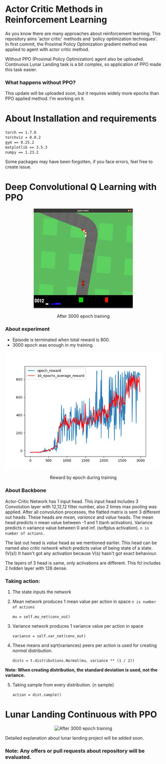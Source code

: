 # Actor Critic Methods in Reinforcement Learning

<section><p>
As you know there are many approaches about reinforcement 
learning. This repository aims 'actor critic' methods and
'policy optimization techniques'. In first commit, the Proximal Policy
Optimization gradient method was applied to agent with actor critic method.
</p>

<p>
Without PPO (Proximal Policy Optimization) agent also be uploaded. Continuous 
Lunar Landing task is a bit complex, so application of PPO made this task easier. 
</p>
</section>

### What happens without PPO?
<section><p>
This update will be uploaded soon, but it requires widely more epochs than 
PPO applied method. I'm working on it.
</p>
</section>


# About Installation and requirements
```
torch == 1.7.0
torchviz = 0.0.2
gym == 0.25.2
matplotlib == 3.5.3
numpy == 1.23.2
```
Some packages may have been forgotten, if you face errors, feel free to create issue.

# Deep Convolutional Q Learning with PPO
<p align="center">
<img src="https://raw.githubusercontent.com/emredo/reinforcement_learning/master/car_racing_ppo/car_racing.gif">    
</p>

<p align="center">
After 3000 epoch training
</p>

### About experiment

- Episode is terminated when total reward is 800.
- 3000 epoch was enough in my training.

<p align="center">
<img src="https://raw.githubusercontent.com/emredo/reinforcement_learning/master/car_racing_ppo/reward_by_epoch_1663117052.png" alt="Reward by epoch during training">
</p>

<p align="center">
Reward by epoch during training
</p>



### About Backbone
Actor-Critic Network has 1 input head. This input head includes 3 Convolution layer with 12,12,12 filter number, also 2 times max pooling was applied.
After all convolution processes, the flatted matrix is sent 3 different out heads. These heads are *mean, variance* and *value* heads.
The mean head predicts n mean value between -1 and 1 (tanh activation). Variance predicts n variance value between 0 and inf. (softplus activation).
```n is number of actions.```

The last out head is *value* head as we mentioned earlier. This head can be named also *critic network* which predicts value of being state of a state.(V(s))
It hasn't got any activation because V(s) hasn't got exact behaviour.

The layers of 3 head is same, only activations are different. This fcl includes 2 hidden layer with 128 dense. 

### Taking action:
1. The state inputs the network
2. Mean network produces 1 mean value per action in space ```n is number of actions```

    ```mu = self.mu_net(conv_out)``` 
3. Variance network produces 1 variance value per action in space

    ```variance = self.var_net(conv_out)```
4. These means and sqrt(variances) peers per action is used for creating *normal* distribution.
    
    ```dists = t.distributions.Normal(mu, variance ** (1 / 2))```

**Note: When creating distribution, the standard deviation is used, not the variance.**

5. Taking sample from every distribution. (n sample)
    
    ```action = dist.sample()```


# Lunar Landing Continuous with PPO
<p align="center">
<img src="https://raw.githubusercontent.com/emredo/reinforcement_learning/master/lunar_landing_continuous_ppo/lunar_landing.gif" alt="After 3000 epoch training" width="320">    
</p>

Detailed explanation about lunar landing project will be added soon.


### **Note: Any offers or pull requests about repository will be evaluated.**